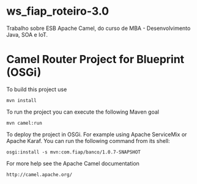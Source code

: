 # ws_fiap_roteiro-3.0
Trabalho sobre ESB Apache Camel, do curso de MBA - Desenvolvimento Java, SOA e IoT.

Camel Router Project for Blueprint (OSGi)
=========================================

To build this project use

    mvn install

To run the project you can execute the following Maven goal

    mvn camel:run

To deploy the project in OSGi. For example using Apache ServiceMix
or Apache Karaf. You can run the following command from its shell:

    osgi:install -s mvn:com.fiap/banco/1.0.7-SNAPSHOT

For more help see the Apache Camel documentation

    http://camel.apache.org/
